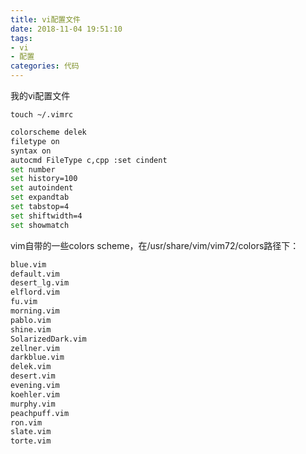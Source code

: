 ```yaml
---
title: vi配置文件
date: 2018-11-04 19:51:10
tags: 
- vi
- 配置
categories: 代码
---
```


我的vi配置文件

`touch ~/.vimrc`

```bash
colorscheme delek
filetype on
syntax on
autocmd FileType c,cpp :set cindent
set number
set history=100
set autoindent
set expandtab
set tabstop=4
set shiftwidth=4
set showmatch
```

vim自带的一些colors scheme，在/usr/share/vim/vim72/colors路径下：

```bash
blue.vim
default.vim
desert_lg.vim
elflord.vim
fu.vim
morning.vim
pablo.vim
shine.vim
SolarizedDark.vim
zellner.vim
darkblue.vim
delek.vim
desert.vim
evening.vim
koehler.vim
murphy.vim
peachpuff.vim
ron.vim
slate.vim
torte.vim
```
